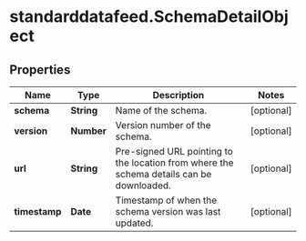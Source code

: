 # standarddatafeed.SchemaDetailObject

## Properties

Name | Type | Description | Notes
------------ | ------------- | ------------- | -------------
**schema** | **String** | Name of the schema. | [optional] 
**version** | **Number** | Version number of the schema. | [optional] 
**url** | **String** | Pre-signed URL pointing to the location from where the schema details can be downloaded. | [optional] 
**timestamp** | **Date** | Timestamp of when the schema version was last updated. | [optional] 



